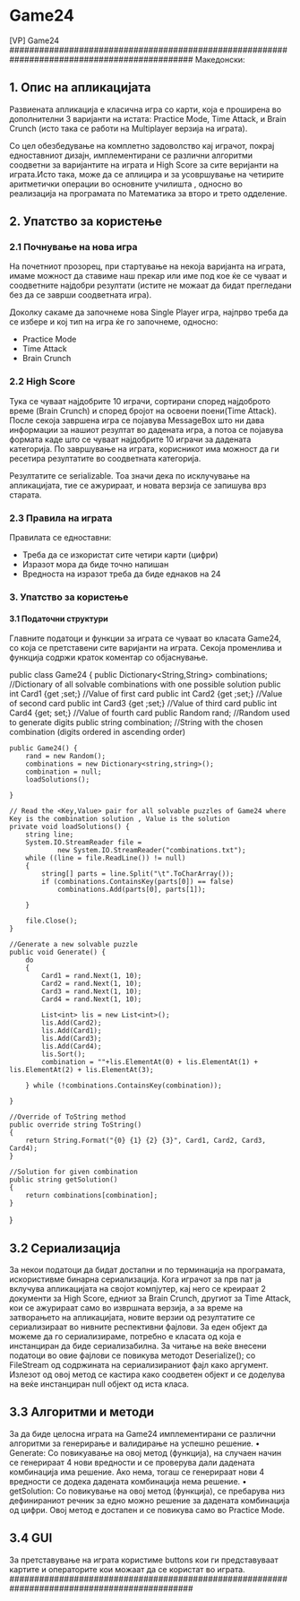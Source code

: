 # Game24

[VP] Game24 
############################################################################################# 
Македонски:
## 1. Опис на апликацијата
Развиената апликација е класична игра со карти, која е проширена во дополнителни 3 варијанти на истата: Practice Mode, Time Attack, и Brain Crunch (исто така се работи на Multiplayer верзија на играта). 

Со цел обезбедување на комплетно задоволство кај играчот, покрај едноставниот дизајн, имплементирани се различни алгоритми соодветни за варијантите на играта и High Score за сите веријанти на играта.Исто така, може да се аплицира и за усовршување на четирите аритметички операции во основните училишта , односно во реализација на програмата по Математика за второ и трето одделение.

## 2. Упатство за користење
### 2.1 Почнување на нова игра
На почетниот прозорец, при стартување на некоја варијанта на играта, имаме можност да ставиме наш прекар или име под кое ќе се чуваат и соодветните најдобри резултати (истите не можаат да бидат прегледани без да се заврши соодветната игра).

Доколку сакаме да започнеме нова Single Player игра, најпрво треба да се избере и кој тип на игра ќе го започнеме, односно:

- Practice Mode
- Time Attack
- Brain Crunch
### 2.2 High Score
Тука се чуваат најдобрите 10 играчи, сортирани според најдоброто време (Brain Crunch) и според бројот на освоени поени(Time Attack).
После секоја завршена игра се појавува MessageBox што ни дава информации за нашиот резултат во дадената игра, а потоа се појавува формата каде што се чуваат најдобрите 10 играчи за дадената категорија. По завршување на играта, корисникот има можност да ги ресетира резултатите во соодветната категорија.

Резултатите се serializable. Тоа значи дека по исклучување на апликацијата, тие се ажурираат, и новата верзија се запишува врз старата.

### 2.3 Правила на играта

Правилата се едноставни: 
- Треба да се изкористат сите четири карти (цифри) 
- Изразот мора да биде точно напишан 
- Вредноста на изразот треба да биде еднаков на 24

### 3. Упатство за користење
#### 3.1 Податочни структури

Главните податоци и функции за играта се чуваат во класата Game24, со која се претставени сите варијанти на играта. Секоја променлива и функција содржи краток коментар со објаснување.

public class Game24 
{
    public Dictionary<String,String> combinations; //Dictionary of all solvable combinations with one possible solution
    public int Card1 {get ;set;} //Value of first card
    public int Card2 {get ;set;} //Value of second card
    public int Card3 {get ;set;} //Value of third card
    public int Card4 {get; set;} //Value of fourth card
    public Random rand; //Random used to generate digits
    public string combination; //String with the chosen combination (digits ordered in ascending order) 

    public Game24() {
        rand = new Random();
        combinations = new Dictionary<string,string>();
        combination = null;
        loadSolutions();

    }

    // Read the <Key,Value> pair for all solvable puzzles of Game24 where Key is the combination solution , Value is the solution
    private void loadSolutions() {
        string line;
        System.IO.StreamReader file =
                new System.IO.StreamReader("combinations.txt");
        while ((line = file.ReadLine()) != null)
        {
            string[] parts = line.Split("\t".ToCharArray());
            if (combinations.ContainsKey(parts[0]) == false)
                combinations.Add(parts[0], parts[1]);

        }

        file.Close();
    }

    //Generate a new solvable puzzle
    public void Generate() {
        do
        {
            Card1 = rand.Next(1, 10);
            Card2 = rand.Next(1, 10);
            Card3 = rand.Next(1, 10);
            Card4 = rand.Next(1, 10);

            List<int> lis = new List<int>();
            lis.Add(Card2);
            lis.Add(Card1);
            lis.Add(Card3);
            lis.Add(Card4);
            lis.Sort();
            combination = ""+lis.ElementAt(0) + lis.ElementAt(1) + lis.ElementAt(2) + lis.ElementAt(3);

        } while (!combinations.ContainsKey(combination));
        
    }

    //Override of ToString method
    public override string ToString()
    {
        return String.Format("{0} {1} {2} {3}", Card1, Card2, Card3, Card4);
    }
    
    //Solution for given combination
    public string getSolution()
    {
        return combinations[combination];
    }
}

## 3.2 Сериализација
За некои податоци да бидат достапни и по терминација на програмата, искористивме бинарна сериализација.
Кога играчот за прв пат ја вклучува апликацијата на својот компјутер, кај него се креираат 2 документи за High Score, едниот за Brain Crunch, другиот за Time Attack, кои се ажурираат само во извршната верзија, а за време на затворањето на апликацијата, новите верзии од резултатите се сериализираат во нивните респективни фајлови. 
За еден објект да можеме да го сериализираме, потребно е класата од која е инстанциран да биде сериализабилна. За читање на веќе внесени податоци во овие фајлови се повикува методот Deserialize(); со FileStream од содржината на сериализираниот фајл како аргумент. Излезот од овој метод се кастира како соодветен објект и се доделува на веќе инстанциран null објект од иста класа.

## 3.3 Алгоритми и методи

За да биде целосна играта на Game24 имплементирани се различни алгоритми за генерирање и валидирање на успешно решение.
•	Generate: Со повикуавање на овој метод (функција), на случаен начин се генерираат 4 нови вредности и се проверува дали дадената комбинација има решение. Ако нема, тогаш се генерираат нови 4 вредности се додека дадената комбинација нема решение.
•	getSolution: Со повикување на овој метод (функција), се пребарува низ дефинираниот речник за едно можно решение за дадената комбинација од цифри. Овој метод е достапен и се повикува само во Practice Mode.

## 3.4 GUI
За претставување на играта користиме buttons кои ги представуваат картите и операторите кои можаат да се користат во играта.
#############################################################################################

